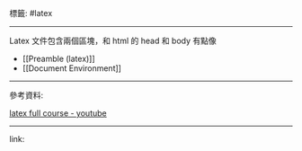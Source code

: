 標籤: #latex 

---

Latex 文件包含兩個區塊，和 html 的 head 和 body 有點像

- [[Preamble (latex)]]
- [[Document Environment]]

---

參考資料:

[latex full course - youtube](https://youtu.be/fCzF5gDy60g)

---

link:

